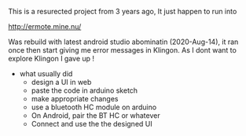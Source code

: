 
This is a resurected project from 3 years ago, It just happen to run into


http://ermote.mine.nu/


Was rebuild with latest android studio abominatin (2020-Aug-14), it ran once then start giving me error messages in Klingon.
As  I dont want to explore Klingon I gave up !


 - what usually did
    - design a UI in web
    - paste the code in arduino sketch
    - make appropriate changes
    - use a bluetooth HC module on arduino
    - On Android, pair the BT HC or whatever
    - Connect and use the the designed UI
    


